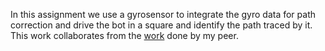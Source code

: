 In this assignment we use a gyrosensor to integrate the gyro data for path correction and drive the bot in a square and identify the path traced by it.
This work collaborates from the [work](https://github.com/gadepall/EE5161/tree/main/geomentry) done by my peer. 
